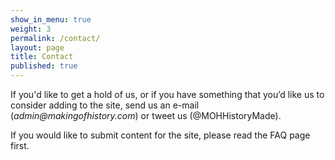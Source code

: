 ```yaml
---
show_in_menu: true
weight: 3
permalink: /contact/
layout: page
title: Contact
published: true
---
```




If you'd like to get a hold of us, or if you have something that you’d like us to consider adding to the site, send us an e-mail (_admin@makingofhistory.com_) or tweet us (@MOHHistoryMade).

If you would like to submit content for the site, please read the FAQ page first.
